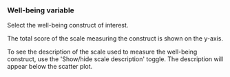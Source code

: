 ### Well-being variable

Select the well-being construct of interest.

The total score of the scale measuring the construct is shown on the y-axis.  

To see the description of the scale used to measure the well-being construct,
use the 'Show/hide scale description' toggle. The description will appear below
the scatter plot.  

